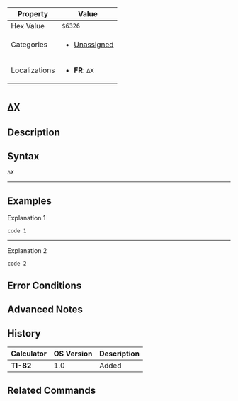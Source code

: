 | Property      | Value |
|---------------|-------|
| Hex Value     | `$6326`|
| Categories    | <ul><li>[Unassigned](<../categories/Unassigned.md>)</li></ul> |
| Localizations | <ul><li><b>FR</b>: `∆X`</li></ul> |

# `∆X`

## Description




## Syntax
`∆X`

<hr>

## Examples

Explanation 1
```ti-basic
code 1
```
---
Explanation 2
```ti-basic
code 2
```

## Error Conditions


## Advanced Notes


## History
| Calculator | OS Version | Description |
|------------|------------|-------------|
| <b>TI-82</b> | 1.0 | Added

## Related Commands

    